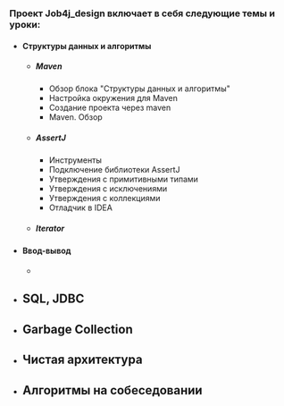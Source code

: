 ### Проект Job4j_design включает в себя следующие темы и уроки:

- #### Структуры данных и алгоритмы
    - ##### Maven
        -  Обзор блока "Структуры данных и алгоритмы"
        -  Настройка окружения для Maven
        -  Создание проекта через maven
        -  Maven. Обзор 
    -  ##### AssertJ
         - Инструменты
         - Подключение библиотеки AssertJ  
         -  Утверждения с примитивными типами
         -  Утверждения с исключениями
         -  Утверждения с коллекциями
         -  Отладчик в IDEA
    -  ##### Iterator
- #### Ввод-вывод
    - 
- SQL, JDBC
    - 
- Garbage Collection
    - 
- Чистая архитектура
    - 
- Алгоритмы на собеседовании
    - 
